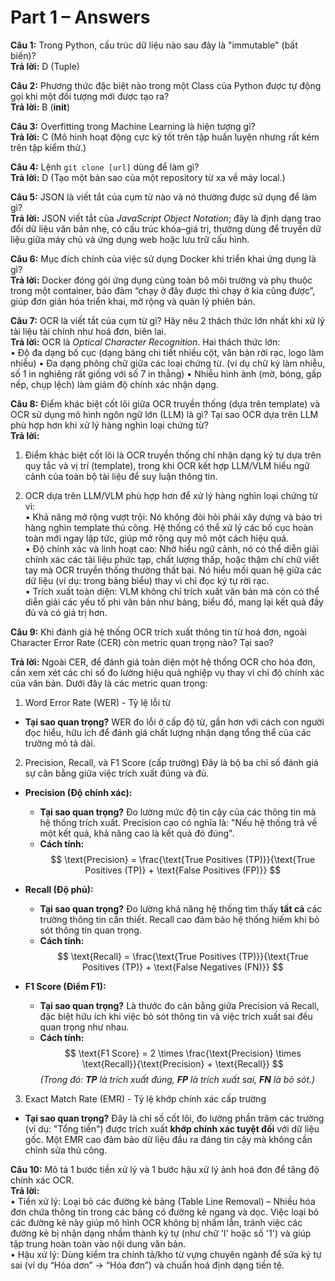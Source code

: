 # Part 1 – Answers

**Câu 1:** Trong Python, cấu trúc dữ liệu nào sau đây là "immutable" (bất biến)?  
**Trả lời:** D (Tuple)

**Câu 2:** Phương thức đặc biệt nào trong một Class của Python được tự động gọi khi một đối tượng mới được tạo ra?  
**Trả lời:** B (__init__)

**Câu 3:** Overfitting trong Machine Learning là hiện tượng gì?  
**Trả lời:** C (Mô hình hoạt động cực kỳ tốt trên tập huấn luyện nhưng rất kém trên tập kiểm thử.)

**Câu 4:** Lệnh `git clone [url]` dùng để làm gì?  
**Trả lời:** D (Tạo một bản sao của một repository từ xa về máy local.)

**Câu 5:** JSON là viết tắt của cụm từ nào và nó thường được sử dụng để làm gì?  
**Trả lời:** JSON viết tắt của *JavaScript Object Notation*; đây là định dạng trao đổi dữ liệu văn bản nhẹ, có cấu trúc khóa–giá trị, thường dùng để truyền dữ liệu giữa máy chủ và ứng dụng web hoặc lưu trữ cấu hình.

**Câu 6:** Mục đích chính của việc sử dụng Docker khi triển khai ứng dụng là gì?  
**Trả lời:** Docker đóng gói ứng dụng cùng toàn bộ môi trường và phụ thuộc trong một container, bảo đảm “chạy ở đây được thì chạy ở kia cũng được”, giúp đơn giản hóa triển khai, mở rộng và quản lý phiên bản.

**Câu 7:** OCR là viết tắt của cụm từ gì? Hãy nêu 2 thách thức lớn nhất khi xử lý tài liệu tài chính như hoá đơn, biên lai.  
**Trả lời:** OCR là *Optical Character Recognition*. Hai thách thức lớn:  
• Độ đa dạng bố cục (dạng bảng chi tiết nhiều cột, văn bản rời rạc, logo làm nhiễu)
• Đa dạng phông chữ giữa các loại chứng từ. (ví dụ chữ ký làm nhiễu, số 1 in nghiêng rất giống với số 7 in thẳng)
• Nhiễu hình ảnh (mờ, bóng, gấp nếp, chụp lệch) làm giảm độ chính xác nhận dạng.

**Câu 8:** Điểm khác biệt cốt lõi giữa OCR truyền thống (dựa trên template) và OCR sử dụng mô hình ngôn ngữ lớn (LLM) là gì? Tại sao OCR dựa trên LLM phù hợp hơn khi xử lý hàng nghìn loại chứng từ?  
**Trả lời:**   
1. Điểm khác biệt cốt lõi là OCR truyền thống chỉ nhận dạng ký tự dựa trên quy tắc và vị trí (template), trong khi OCR kết hợp LLM/VLM hiểu ngữ cảnh của toàn bộ tài liệu để suy luận thông tin.

2. OCR dựa trên LLM/VLM phù hợp hơn để xử lý hàng nghìn loại chứng từ vì:  
• Khả năng mở rộng vượt trội: Nó không đòi hỏi phải xây dựng và bảo trì hàng nghìn template thủ công. Hệ thống có thể xử lý các bố cục hoàn toàn mới ngay lập tức, giúp mở rộng quy mô một cách hiệu quả.  
• Độ chính xác và linh hoạt cao: Nhờ hiểu ngữ cảnh, nó có thể diễn giải chính xác các tài liệu phức tạp, chất lượng thấp, hoặc thậm chí chữ viết tay mà OCR truyền thống thường thất bại. Nó hiểu mối quan hệ giữa các dữ liệu (ví dụ: trong bảng biểu) thay vì chỉ đọc ký tự rời rạc.  
• Trích xuất toàn diện: VLM không chỉ trích xuất văn bản mà còn có thể diễn giải các yếu tố phi văn bản như bảng, biểu đồ, mang lại kết quả đầy đủ và có giá trị hơn.  

**Câu 9:** Khi đánh giá hệ thống OCR trích xuất thông tin từ hoá đơn, ngoài Character Error Rate (CER) còn metric quan trọng nào? Tại sao?

**Trả lời:**
Ngoài CER, để đánh giá toàn diện một hệ thống OCR cho hóa đơn, cần xem xét các chỉ số đo lường hiệu quả nghiệp vụ thay vì chỉ độ chính xác của văn bản. Dưới đây là các metric quan trọng:

1. Word Error Rate (WER) - Tỷ lệ lỗi từ
*   **Tại sao quan trọng?** WER đo lỗi ở cấp độ từ, gần hơn với cách con người đọc hiểu, hữu ích để đánh giá chất lượng nhận dạng tổng thể của các trường mô tả dài.

2. Precision, Recall, và F1 Score (cấp trường)
Đây là bộ ba chỉ số đánh giá sự cân bằng giữa việc trích xuất đúng và đủ.

*   **Precision (Độ chính xác):**
    *   **Tại sao quan trọng?** Đo lường mức độ tin cậy của các thông tin mà hệ thống trích xuất. Precision cao có nghĩa là: "Nếu hệ thống trả về một kết quả, khả năng cao là kết quả đó đúng".
    *   **Cách tính:**
        $$
        \text{Precision} = \frac{\text{True Positives (TP)}}{\text{True Positives (TP)} + \text{False Positives (FP)}}
        $$

*   **Recall (Độ phủ):**
    *   **Tại sao quan trọng?** Đo lường khả năng hệ thống tìm thấy **tất cả** các trường thông tin cần thiết. Recall cao đảm bảo hệ thống hiếm khi bỏ sót thông tin quan trọng.
    *   **Cách tính:**
        $$
        \text{Recall} = \frac{\text{True Positives (TP)}}{\text{True Positives (TP)} + \text{False Negatives (FN)}}
        $$

*   **F1 Score (Điểm F1):**
    *   **Tại sao quan trọng?** Là thước đo cân bằng giữa Precision và Recall, đặc biệt hữu ích khi việc bỏ sót thông tin và việc trích xuất sai đều quan trọng như nhau.
    *   **Cách tính:**
        $$
        \text{F1 Score} = 2 \times \frac{\text{Precision} \times \text{Recall}}{\text{Precision} + \text{Recall}}
        $$
    *(Trong đó: **TP** là trích xuất đúng, **FP** là trích xuất sai, **FN** là bỏ sót.)*

3. Exact Match Rate (EMR) - Tỷ lệ khớp chính xác cấp trường
*   **Tại sao quan trọng?** Đây là chỉ số cốt lõi, đo lường phần trăm các trường (ví dụ: "Tổng tiền") được trích xuất **khớp chính xác tuyệt đối** với dữ liệu gốc. Một EMR cao đảm bảo dữ liệu đầu ra đáng tin cậy mà không cần chỉnh sửa thủ công.


**Câu 10:** Mô tả 1 bước tiền xử lý và 1 bước hậu xử lý ảnh hoá đơn để tăng độ chính xác OCR.  
**Trả lời:**  
• Tiền xử lý: Loại bỏ các đường kẻ bảng (Table Line Removal) – Nhiều hóa đơn chứa thông tin trong các bảng có đường kẻ ngang và dọc. Việc loại bỏ các đường kẻ này giúp mô hình OCR không bị nhầm lẫn, tránh việc các đường kẻ bị nhận dạng nhầm thành ký tự (như chữ 'l' hoặc số '1') và giúp tập trung hoàn toàn vào nội dung văn bản.  
• Hậu xử lý: Dùng kiểm tra chính tả/kho từ vựng chuyên ngành để sửa ký tự sai (ví dụ “Hóa dơn” → “Hóa đơn”) và chuẩn hoá định dạng tiền tệ.